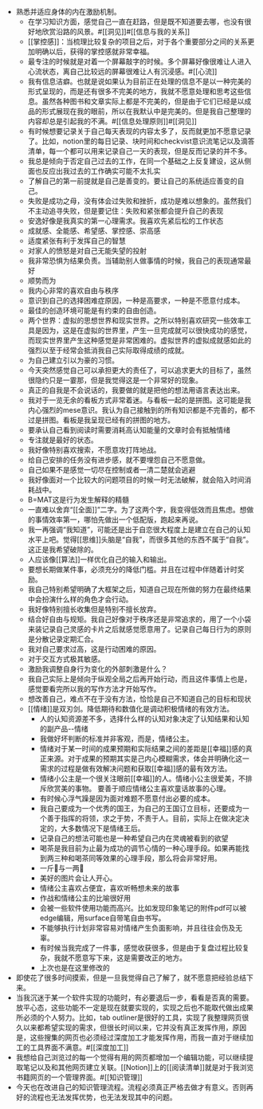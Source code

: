 - 熟悉并适应身体的内在激励机制。
    - 在学习知识方面，感觉自己一直在赶路，但是既不知道要去哪，也没有很好地欣赏沿路的风景。#[[洞见]]#[[信息与我的关系]]
    - [[掌控感]]：当梳理比较复杂的项目之后，对于各个重要部分之间的关系更加明确以后，获得的掌控感就非常幸福。
    - 最专注的时候就是对着一个屏幕敲字的时候。多个屏幕好像很难让人进入心流状态，离自己比较远的屏幕很难让人有沉浸感。#[[心流]]
    - 我有信息洁癖。也就是说如果认为目前正在处理的信息不是以一种完美的形式呈现的，而是还有很多不完美的地方，我就不愿意处理和思考这些信息。虽然各种图书和文章实际上都是不完美的，但是由于它们已经是以成品的形式展现在我的眼前，所以在我默认中是完美的。但是我自己整理的内容却总是引起我的不满。#[[信息处理原则]]#[[洞见]]
    - 有时候想要记录关于自己每天表现的内容太多了，反而就更加不愿意记录了。比如，notion里的每日记录、块时间和checkvist意识流笔记以及滴答清单，每一个都可以用来记录自己一天的表现，但是反而记录的并不多。
    - 我总是倾向于否定自己过去的工作，在同一个基础之上反复建设，这从侧面也反应出我过去的工作确实可能不太扎实
    - 了解自己的第一前提就是自己是善变的。要让自己的系统适应善变的自己。
    - 失败是成功之母，没有体会过失败和挫折，成功是难以想象的。虽然我们不主动追寻失败，但是要记住：失败和紧张都会提升自己的表现
    - 安逸好像是我真实的第一心理需求。我喜欢先紧后松的工作状态
    - 成就感、全能感、希望感、掌控感、崇高感
    - 适度紧张有利于发挥自己的智慧
    - 对家人的愤怒是对自己无能失望的投射
    - 我非常恐惧为结果负责。当辅助别人做事情的时候，我自己的表现通常最好
    - 顺势而为
    - 我内心非常的喜欢自由与秩序
    - 意识到自己的选择困难症原因，一种是高要求，一种是不愿意付成本。
    - 最佳的创造环境可能是有约束的自由创造。
    - 两个世界：虚拟的思想世界和现实世界。之所以特别喜欢研究一些效率工具是因为，这是在虚拟的世界里，产生一旦完成就可以很快成功的感觉，而现实世界里产生这种感觉是非常困难的。虚拟世界的虚拟成就感如此的强烈以至于经常会抵消我自己实际取得成绩的成就。
    - 为自己建立引以为豪的习惯。
    - 今天突然感觉自己可以承担更大的责任了，可以追求更大的目标了，虽然很隐约只是一霎那，但是我觉得这是一个非常好的现象。
    - 真正的自我是不会说话的，我要做的就是把他的想法用语言表达出来。
    - 我对于一览无余的看板方式非常着迷。与看板一起的是拼图。这可能是我内心强烈的mese意识。我认为自己接触到的所有知识都是不完善的，都不过是拼图。看板是我呈现已经有的拼图的地方。
    - 要承认自己看到阅读时需要消耗高认知能量的文章时会有抵触情绪
    - 专注就是最好的状态。
    - 我好像特别喜欢搜索，不愿意攻打阵地战。
    - 给自己安排的任务没有进步感，就不要埋怨自己不愿意做。
    - 自己如果不是感觉一切尽在控制或者一清二楚就会逃避
    - 我好像面对一个比较大的问题项目的时候一时无法破解，就会陷入时间消耗战中。
    - B=MAT这是行为发生解释的精髓
    - 一直难以舍弃“[[全面]]”二字。为了这两个字，我变得低效而且焦虑。想做的事情效率第一，哪怕先做出一个低配版，跑起来再说。
    - 我一再强调“我知道”，可能还是出于自恋很大程度上是建立在自己的认知水平上吧。觉得[[思维]]头脑是“自我”，而很多其他的东西不属于“自我”。这正是我希望破除的。
    - 人应该像[[算法]]一样优化自己的输入和输出。
    - 要想长期做某件事，必须充分的降低门槛。并且在过程中伴随着计时奖励。
    - 我自己特别希望明确了大框架之后，知道自己现在所做的努力在最终结果中会扮演什么样的角色才会行动。
    - 我好像特别擅长收集但是特别不擅长放弃。
    - 结合好自由与规矩。我自己好像对于秩序还是非常追求的，用了一个小袋来装记录自己灵感的卡片之后就感觉愿意用了。记录自己每日行为的原则是分散记录定期汇合。
    - 我对自己要求过高，这是行动困难的原因。
    - 对于交互方式极其敏感。
    - 激励我调整自身行为变化的外部刺激是什么？
    - 我自己实际上是倾向于纵观全局之后再开始行动，而且这件事情上也是，感觉要看完所以我的写作方法才开始写作。
    - 想改善自己，难点不在于没有方法，恰恰是自己不知道自己的目标和现状
    - [[情绪]]是双刃剑。降低期待和数值化是调动积极情绪的有效方法。
        - 人的认知资源差不多，选择什么样的认知对象决定了认知结果和认知的副产品--情绪
        - 我做好坏判断的标准并非客观，而是，情绪公主。
        - 情绪对于某一时间的成果预期和实际结果之间的差距是[[幸福]]感的真正来源。对于成果的预期其实是己内心模糊需求，体会并明确化这一需求的过程是做有效解决问题和获取[[幸福]]感的最有效方法。
        - 情绪小公主是一个很关注眼前[[幸福]]的人。情绪小公主很爱美，不排斥欣赏美的事物。 要善于顺应情绪公主喜欢童话故事的心理。
        - 有时候心浮气躁是因为面对难题不愿意付出必要的成本。
        - 我自己要成为一个优秀的国王，为自己的王国订立目标，还要成为一个善于指挥的将领，求之于势，不责于人。目前，实际上在做决定决定的，大多数情况下是情绪王后。
        - 记录自己的想法可能也是一种希望自己内在灵魂被看到的欲望
        - 喝茶是我目前为止最为成功的调节心情的一种心理手段。如果再能找到两三种和喝茶同等效果的心理手段，那么将会非常好用。
        - 一斤🍵与一两🍵
        - 美好的图片会让人开心。
        - 情绪公主喜欢占便宜，喜欢听畅想未来的故事
        - 作战和情绪公主的比喻很好用
        - 会被一些软件使用功能而高兴。比如发现印象笔记的附件pdf可以被edge编辑，用surface自带笔自由书写。
        - 不能够执行计划非常容易对情绪产生负面影响，并且往往会伤及无辜。
        - 有时候当我完成了一件事，感觉收获很多，但是由于复盘过程比较复杂，我就不愿意写下来，这是需要改正的地方。
        - 上次也是在这里修改的
- 即使花了很多时间摸索，但是一旦我觉得自己了解了，就不愿意把经验总结下来。
- 当我沉迷于某一个软件实现的功能时，有必要退后一步，看看是否真的需要。放平心态，这些功能不一定是现在就要实现的，实现之后也不能取代做出成果所必须的个人努力。比如，tab outliner是很好的工具，实现了我整理网页很久以来都希望实现的需求，但很长时间以来，它并没有真正发挥作用，原因是，这些搜集的网页也必须经过深度加工才能发挥作用，而我一直对于继续加工的工具界面不满意。#[[深度加工]]
- 我想给自己浏览过的每一个觉得有用的网页都增加一个编辑功能，可以继续提取笔记以及和其他网页建立关联。[[Notion]]上的[[阅读清单]]就是对于我浏览书籍网页的一个管理界面。#[[知识管理]]
- 今天也在改进自己的知识管理流程。流程必须真正严格去做才有意义。否则再好的流程也无法发挥优势，也无法发现其中的问题。

